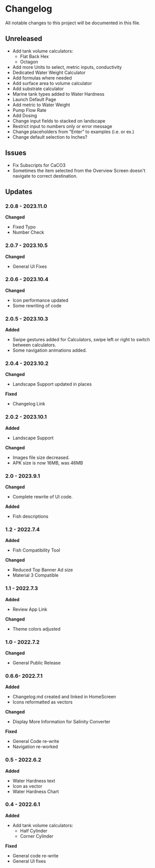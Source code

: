 # Changelog

All notable changes to this project will be documented in this file.

## Unreleased
* Add tank volume calculators:
	* Flat Back Hex
	* Octagon
* Add more Units to select, metric inputs, conductivity 
* Dedicated Water Weight Calculator
* Add formulas where needed
* Add surface area to volume calculator
* Add substrate calculator
* Marine tank types added to Water Hardness
* Launch Default Page
* Add metric to Water Weight
* Pump Flow Rate
* Add Dosing
* Change input fields to stacked on landscape
* Restrict input to numbers only or error message
* Change placeholders from "Enter" to examples (i.e. or ex.) 
* Change default selection to Inches?

## Issues
* Fix Subscripts for CaCO3
* Sometimes the item selected from the Overview Screen doesn't navigate to correct destination.

## Updates

### 2.0.8 - 2023.11.0
**Changed**
* Fixed Typo
* Number Check

### 2.0.7 - 2023.10.5
**Changed**
* General UI Fixes

### 2.0.6 - 2023.10.4
**Changed**
* Icon performance updated
* Some rewriting of code

### 2.0.5 - 2023.10.3

**Added**
* Swipe gestures added for Calculators, swipe left or right to switch between calculators.
* Some navigation animations added.

### 2.0.4 - 2023.10.2

**Changed**
* Landscape Support updated in places

**Fixed**
* Changelog Link

### 2.0.2 - 2023.10.1

**Added**
* Landscape Support 

**Changed**
* Images file size decreased.
* APK size is now 16MB, was 46MB

### 2.0 - 2023.9.1

**Changed**
* Complete rewrite of UI code.

**Added**
* Fish descriptions

### 1.2 - 2022.7.4

**Added**
* Fish Compatibility Tool

**Changed**
* Reduced Top Banner Ad size
* Material 3 Compatible

### 1.1 - 2022.7.3

**Added**
* Review App Link

**Changed**
* Theme colors adjusted

### 1.0 - 2022.7.2

**Changed**
* General Public Release

### 0.6.6- 2022.7.1

**Added**
* Changelog.md created and linked in HomeScreen
* Icons reformatted as vectors

**Changed**
* Display More Information for Salinity Converter

**Fixed**
* General Code re-write
* Navigation re-worked

### 0.5 - 2022.6.2

**Added**
* Water Hardness text
* Icon as vector
* Water Hardness Chart

### 0.4 - 2022.6.1

**Added**
* Add tank volume calculators:
	* Half Cylinder
	* Corner Cylinder

**Fixed**
* General code re-write
* General UI fixes